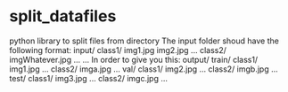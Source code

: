 # split_datafiles
python library to split files from directory
The input folder shoud have the following format:
input/
    class1/
        img1.jpg
        img2.jpg
        ...
    class2/
        imgWhatever.jpg
        ...
    ...
In order to give you this:
output/
    train/
        class1/
            img1.jpg
            ...
        class2/
            imga.jpg
            ...
    val/
        class1/
            img2.jpg
            ...
        class2/
            imgb.jpg
            ...
    test/
        class1/
            img3.jpg
            ...
        class2/
            imgc.jpg
            ...
